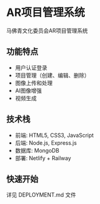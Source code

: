 # AR项目管理系统

马佛青文化委员会AR项目管理系统

## 功能特点
- 用户认证登录
- 项目管理（创建、编辑、删除）
- 图像上传和处理
- AI图像增强
- 视频生成

## 技术栈
- 前端: HTML5, CSS3, JavaScript
- 后端: Node.js, Express.js
- 数据库: MongoDB
- 部署: Netlify + Railway

## 快速开始
详见 DEPLOYMENT.md 文件
